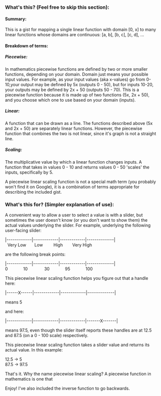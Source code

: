 ### What's this? (Feel free to skip this section):

#### Summary:
This is a gist for mapping a single linear function with domain \[0, x\] to many
linear functions whose domains are continuous: \[a, b\], \[b, c\], \[c, d\], ...

#### Breakdown of terms:
##### Piecewise:
In mathematics piecewise functions are defined by two or more smaller functions,
depending on your domain. Domain just means your possible input values. For
example, as your input values (aka x-values) go from 0-10,your output may be
defined by 5x (outputs 0 - 50), but for inputs 10-20, your outputs may be
defined by 2x + 50 (outputs 50 - 70). This is a piecewise function because it
is made up of two functions (5x, 2x + 50), and you choose which one to use based
on your domain (inputs).

##### Linear:
A function that can be drawn as a line. The functions described above
(5x and 2x + 50) are separately linear functions. However, the piecewise
function that combines the two is not linear, since it's graph is not a straight line.

##### Scaling:
The multiplicative value by which a linear function changes inputs. A function
that takes in values 0 - 10 and returns values 0 - 50 'scales' the inputs, specifically by 5.

A piecewise linear scaling function is not a special math term (you probably
won't find it on Google), it is a combination of terms appropriate for
describing the included gist.

### What's this for? (Simpler explanation of use):
A convenient way to allow a user to select a value is with a slider, but
sometimes the user doesn't know (or you don't want to show them) the actual
values underlying the slider. For example, underlying the following user-facing
slider:
<br/>

|-------------|-------------|-------------|--------------|<br/>
&nbsp;&nbsp;Very Low &nbsp;&nbsp;&nbsp;&nbsp;&nbsp; Low &nbsp;&nbsp;&nbsp;&nbsp;&nbsp;&nbsp;&nbsp; High &nbsp;&nbsp;&nbsp;&nbsp;&nbsp;&nbsp; Very High


are the following break points:


|-------------|-------------|-------------|--------------|<br/>
0 &nbsp;&nbsp;&nbsp;&nbsp;&nbsp;&nbsp;&nbsp;&nbsp;&nbsp;&nbsp;&nbsp; 10 &nbsp;&nbsp;&nbsp;&nbsp;&nbsp;&nbsp;&nbsp;&nbsp;&nbsp;&nbsp;&nbsp;&nbsp; 30 &nbsp;&nbsp;&nbsp;&nbsp;&nbsp;&nbsp;&nbsp;&nbsp;&nbsp;&nbsp;&nbsp; 95 &nbsp;&nbsp;&nbsp;&nbsp;&nbsp;&nbsp;&nbsp;&nbsp;&nbsp;&nbsp;&nbsp; 100


This piecewise linear scaling function helps you figure out that a handle here:


|------X------|-------------|-------------|--------------|<br/>

means 5

and here:

|-------------|-------------|-------------|-------X-------|<br/>


means 97.5, even though the slider itself reports these handles are at 12.5 and 87.5 (on a 0 - 100 scale) respectively.

This piecewise linear scaling function takes a slider value and returns its actual value. In this example:

12.5 -> 5 <br/>
87.5 -> 97.5

That's it. Why the name piecewise linear scaling? A piecewise function in
mathematics is one that


Enjoy! I've also included the inverse function to go backwards.

